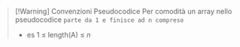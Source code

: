 >[!Warning] Convenzioni Pseudocodice
>Per comodità un array nello pseudocodice `parte da 1 e finisce ad n compreso`
>- es
>$1$ ≤ length(A) ≤ $n$